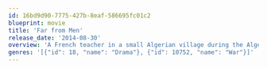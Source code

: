 ```yaml
---
id: 16bd9d90-7775-427b-8eaf-586695fc01c2
blueprint: movie
title: 'Far from Men'
release_date: '2014-08-30'
overview: 'A French teacher in a small Algerian village during the Algerian War forms an unexpected bond with a dissident who is ordered to be turned in to the authorities.'
genres: '[{"id": 18, "name": "Drama"}, {"id": 10752, "name": "War"}]'
---
```

